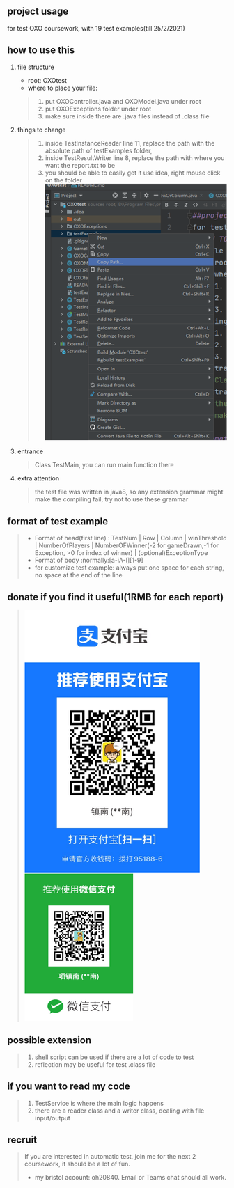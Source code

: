 ## project usage

for test OXO coursework, with 19 test examples(till 25/2/2021)

## how to use this

1. file structure
   - root: OXOtest
   - where to place your file:
   > 1. put OXOController.java and OXOModel.java under root
   > 2. put OXOExceptions folder under root 
   > 3. make sure inside there are .java files instead of .class file
2. things to change
   > 1. inside TestInstanceReader line 11, replace the path with the absolute path of testExamples folder,
   > 2. inside TestResultWriter line 8, replace the path with where you want the report.txt to be
   > 3. you should be able to easily get it use idea, right mouse click on the folder
   > ![img.png](img.png)
3. entrance
   
   > Class TestMain, you can run main function there
4. extra attention
   > the test file was written in java8, so any extension grammar might
   > make the compiling fail, try not to use these grammar
   

## format of test example

   >- Format of head(first line) : 
   >TestNum | Row | Column | winThreshold | NumberOfPlayers | NumberOFWinner(-2 for gameDrawn,-1 for Exception, >0 for index of winner) | (optional)ExceptionType
   >- Format of body :normally:[a-iA-I][1-9]
   >- for customize test example: always put one space for each string, no space at the end of the line
## donate if you find it useful(1RMB for each report)
   ><img src="img_1.png" alt="img_1.png" style="zoom: 67%;" /><img src="img_2.png" alt="img_2.png" style="zoom: 33%;" />
## possible extension
   >1. shell script can be used if there are a lot of code to test
   >2. reflection may be useful for test .class file
## if you want to read my code
   >1. TestService is where the main logic happens
   >2. there are a reader class and a writer class, dealing with file input/output
## recruit
   >If you are interested in automatic test, join me for the next 2 coursework,
   >it should be a lot of fun.
   >
   >- my bristol account: oh20840. Email or Teams chat should all work.
